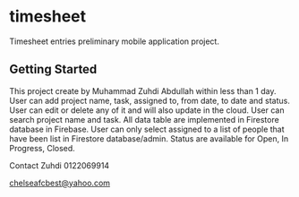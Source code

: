 # timesheet

Timesheet entries preliminary mobile application project.

## Getting Started

This project create by Muhammad Zuhdi Abdullah within less than 1 day.
User can add project name, task, assigned to, from date, to date and status.
User can edit or delete any of it and will also update in the cloud.
User can search project name and task.
All data table are implemented in Firestore database in Firebase.
User can only select assigned to a list of people that have been list in Firestore database/admin.
Status are available for Open, In Progress, Closed.

Contact Zuhdi 0122069914

chelseafcbest@yahoo.com
